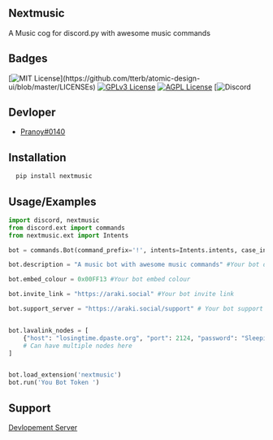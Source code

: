 
## Nextmusic

A Music cog for discord.py with awesome music commands


## Badges


[![MIT License](https://img.shields.io/apm/l/atomic-design-ui.svg?)](https://github.com/tterb/atomic-design-ui/blob/master/LICENSEs)
[![GPLv3 License](https://img.shields.io/badge/License-GPL%20v3-yellow.svg)](https://opensource.org/licenses/)
[![AGPL License](https://img.shields.io/badge/license-AGPL-blue.svg)](http://www.gnu.org/licenses/agpl-3.0)
[![Discord](https://araki.social/invite)


## Devloper

- [Pranoy#0140](https://discord.com/users/942683245106065448)


## Installation

```bash
  pip install nextmusic
```
    
## Usage/Examples

```py
import discord, nextmusic
from discord.ext import commands
from nextmusic.ext import Intents

bot = commands.Bot(command_prefix='!', intents=Intents.intents, case_insencitive=True)

bot.description = "A music bot with awesome music commands" #Your bot description

bot.embed_colour = 0x00FF13 #Your bot embed colour

bot.invite_link = "https://araki.social" #Your bot invite link

bot.support_server = "https://araki.social/support" # Your bot support server link


bot.lavalink_nodes = [
    {"host": "losingtime.dpaste.org", "port": 2124, "password": "SleepingOnTrains"},
    # Can have multiple nodes here
]


bot.load_extension('nextmusic')
bot.run('You Bot Token ')


```


## Support

[Devlopement Server](https://araki.social/support)
